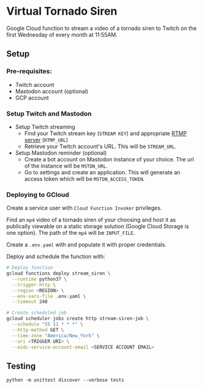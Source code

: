 # Virtual Tornado Siren

Google Cloud function to stream a video of a tornado siren to Twitch on the
first Wednesday of every month at 11:55AM.

## Setup

### Pre-requisites:
  - Twitch account
  - Mastodon account (optional)
  - GCP account

### Setup Twitch and Mastodon
  - Setup Twitch streaming
    - Find your Twitch stream key (`STREAM KEY`) and appropriate [RTMP
      server](https://stream.twitch.tv/ingests/) (`RTMP_URL`)
    - Retrieve your Twitch account's URL. This will be `STREAM_URL`.
  - Setup Mastodon reminder (optional)
    - Create a bot account on Mastodon instance of your choice. The url of the
      instance will be `MSTDN_URL`.
    - Go to settings and create an application. This will generate an access
      token which will be `MSTDN_ACCESS_TOKEN`.

### Deploying to GCloud

Create a service user with `Cloud Function Invoker` privileges.

Find an `mp4` video of a tornado siren of your choosing and host it as
publically viewable on a static storage solution (Google Cloud Storage is one
option). The path of the `mp4` will be `INPUT_FILE`.

Create a `.env.yaml` with and populate it with proper credentials.

Deploy and schedule the function with:

```bash
# Deploy function
gcloud functions deploy stream_siren \
  --runtime python37 \
  --trigger-http \
  --region <REGION> \
  --env-vars-file .env.yaml \
  --timeout 240

# Create scheduled job
gcloud scheduler jobs create http stream-siren-job \
  --schedule "55 11 * * *" \
  --http-method GET \
  --time-zone "America/New_York" \
  --uri <TRIGGER URI> \
  --oidc-service-account-email <SERVICE ACCOUNT EMAIL>
```

## Testing

```
python -m unittest discover --verbose tests
```